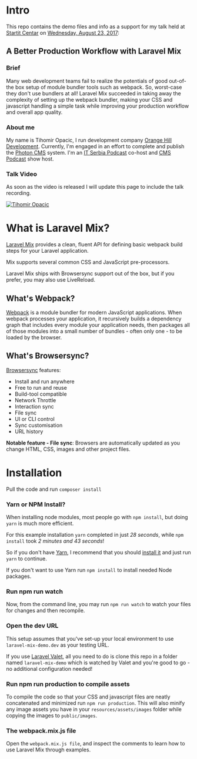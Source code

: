 # Intro

This repo contains the demo files and info as a support for my talk held at [Startit Centar](https://startit.rs/centar/) on [Wednesday, August 23, 2017](https://www.meetup.com/Laravel-Belgrade/events/242613938/):

## A Better Production Workflow with Laravel Mix

### Brief

Many web development teams fail to realize the potentials of good out-of-the box setup of module bundler tools such as webpack. So, worst-case they don't use bundlers at all! Laravel Mix succeeded in taking away the complexity of setting up the webpack bundler, making your CSS and javascript handling a simple task while improving your production workflow and overall app quality.

### About me

My name is Tihomir Opacic, I run development company [Orange Hill Development](https://www.orangehilldev.com/). Currently, I'm engaged in an effort to complete and publish the [Photon CMS](https://photoncms.com/) system. I'm an [IT Serbia Podcast](http://www.itserbiapodcast.com/) co-host and [CMS Podcast](http://cms-podcast.com/) show host.

### Talk Video

As soon as the video is released I will update this page to include the talk recording.

[![Tihomir Opacic](https://img.youtube.com/vi/tqiK9Hwzhb4/0.jpg)](https://www.youtube.com/watch?v=tqiK9Hwzhb4)

# What is Laravel Mix?

[Laravel Mix](https://laravel.com/docs/5.4/mix) provides a clean, fluent API for defining basic webpack build steps for your Laravel application. 

Mix supports several common CSS and JavaScript pre-processors.

Laravel Mix ships with Browsersync support out of the box, but if you prefer, you may also use LiveReload.

## What's Webpack?

[Webpack](https://webpack.js.org/) is a module bundler for modern JavaScript applications. When webpack processes your application, it recursively builds a dependency graph that includes every module your application needs, then packages all of those modules into a small number of bundles - often only one - to be loaded by the browser.

## What's Browsersync?

[Browsersync](https://www.browsersync.io) features:

* Install and run anywhere
* Free to run and reuse
* Build-tool compatible
* Network Throttle
* Interaction sync
* File sync
* UI or CLI control
* Sync customisation
* URL history

**Notable feature - File sync**: Browsers are automatically updated as you change HTML, CSS, images and other project files.

# Installation

Pull the code and run `composer install`

### Yarn or NPM Install?

When installing node modules, most people go with `npm install`, but doing `yarn` is much more efficient.

For this example installation `yarn` completed in just *28 seconds*, while `npm install` took *2 minutes and 43 seconds*!

So if you don't have [Yarn](https://yarnpkg.com/en/), I recommend that you should [install it](https://yarnpkg.com/en/docs/install) and just run `yarn` to continue.

If you don't want to use Yarn run `npm install` to install needed Node packages.


### Run npm run watch

Now, from the command line, you may run `npm run watch` to watch your files for changes and then recompile.

### Open the dev URL

This setup assumes that you've set-up your local environment to use `laravel-mix-demo.dev` as your testing URL.

If you use [Laravel Valet](https://laravel.com/docs/5.4/valet), all you need to do is clone this repo in a folder named `laravel-mix-demo` which is watched by Valet and you're good to go - no additional configuration needed!

### Run npm run production to compile assets

To compile the code so that your CSS and javascript files are neatly concatenated and minimized run `npm run production`. This will also minify any image assets you have in your `resources/assets/images` folder while copying the images to `public/images`.

### The webpack.mix.js file

Open the `webpack.mix.js file`, and inspect the comments to learn how to use Laravel Mix through examples.

